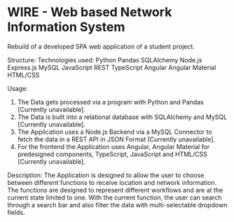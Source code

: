 # WIRE - Web based Network Information System
Rebuild of a developed SPA web application of a student project. 

Structure:
  Technologies used:
    Python
    Pandas
    SQLAlchemy
    Node.js
    Express.js
    MySQL
    JavaScript
    REST
    TypeScript
    Angular
    Angular Material
    HTML/CSS
 
 Usage:
1. The Data gets processed via a program with Python and Pandas [Currently unavailable]. 
2. The Data is built into a relational database with SQLAlchemy and MySQL [Currently unavailable].
3. The Application uses a Node.js Backend via a MySQL Connector to fetch the data in a REST API in JSON Format [Currently unavailable].
4. For the frontend the Application uses Angular, Angular Material for predesigned components, TypeScript, JavaScript and HTML/CSS [Currently unavailable].

 Description:
The Application is designed to allow the user to choose between different functions to receive location and network information. The functions are designed to represent different workflows and are at the current state limited to one. With the current function, the user can search through a search bar and also filter the data with multi-selectable dropdown fields. 

 
  

